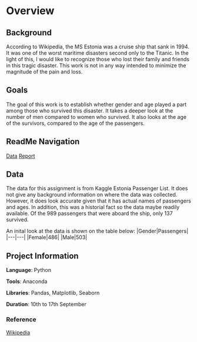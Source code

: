 # Overview

## Background
According to Wikipedia, the MS Estonia was a cruise ship that sank in 1994. It was one of the worst maritime disasters second only to the Titanic. In the light of this, I would like to recognize those who lost their family and friends in this tragic disaster. This work is not in any way intended to minimize the magnitude of the pain and loss.

## Goals
The goal of this work is to establish whether gender and age played a part among those who survived this disaster. It takes a deeper look at the number of men compared to women who survived. It also looks at the age of the survivors, compared to the age of the passengers. 

## ReadMe Navigation
[Data](https://github.com/cko-976/Assignment1/blob/master/estonia-passenger-list.csv)
[Report](https://github.com/cko-976/Assignment1/blob/master/Report1.ipynb)


## Data
The data for this assignment is from Kaggle Estonia Passenger List. It does not give any background information on where the data was collected. However, it does look accurate given that it has actual names of passengers and ages. In addition, this was a historial fact so the data maybe readily available. Of the 989 passengers that were aboard the ship, only 137 survived.

An inital look at the data is shown on the table below:
|Gender|Passengers|
|---|---|
|Female|486|
|Male|503|

## Project Information

 **Language**: Python
  
 **Tools**: Anaconda
  
 **Libraries**: Pandas, Matplotlib, Seaborn

**Duration**: 10th to 17th September

### Reference
[Wikipedia](https://en.wikipedia.org/wiki/MS_Estonia)
